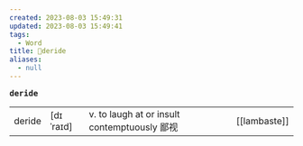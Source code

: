 ```yaml
---
created: 2023-08-03 15:49:31
updated: 2023-08-03 15:49:41
tags:
  - Word
title: 📖deride
aliases:
  - null
---
```


<pre><strong>deride</strong></pre>
|   |   |   |   |
|---|---|---|---|
|deride|[dɪˈraɪd]|v. to laugh at or insult contemptuously 鄙视|[[lambaste]]|